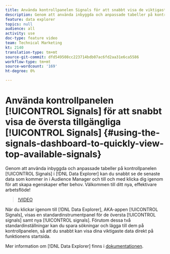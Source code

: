 ```yaml
---
title: Använda kontrollpanelen Signals för att snabbt visa de viktigaste tillgängliga signaturerna
description: Genom att använda inbyggda och anpassade tabeller på kontrollpanelen Signals i Datan Explorer kan du snabbt se de senaste data som kommer in i Audience Manager och till och med klicka dig igenom för att skapa egenskaper efter behov. Välkommen till ditt nya, effektivare arbetsflöde!
feature: data explorer
topics: null
audience: all
activity: use
doc-type: feature video
team: Technical Marketing
kt: 2140
translation-type: tm+mt
source-git-commit: dfd549508cc223714bdb07ac6fd2aa31e6ca5586
workflow-type: tm+mt
source-wordcount: '169'
ht-degree: 0%

---
```



# Använda kontrollpanelen [!UICONTROL Signals] för att snabbt visa de översta tillgängliga [!UICONTROL Signals] {#using-the-signals-dashboard-to-quickly-view-top-available-signals}

Genom att använda inbyggda och anpassade tabeller på kontrollpanelen [!UICONTROL Signals] i [!DNL Data Explorer] kan du snabbt se de senaste data som kommer in i Audience Manager och till och med klicka dig igenom för att skapa egenskaper efter behov. Välkommen till ditt nya, effektivare arbetsflöde!

>[!VIDEO](https://video.tv.adobe.com/v/25151/?quality=12)

När du klickar igenom till [!DNL Data Explorer], AKA-appen [!UICONTROL Signals], visas en standardinstrumentpanel för de översta [!UICONTROL signals] samt nya [!UICONTROL signals]. Förutom dessa två standardinställningar kan du spara sökningar och lägga till dem på kontrollpanelen, så att du snabbt kan visa dina viktigaste data direkt på funktionens startsida.

Mer information om [!DNL Data Explorer] finns i [dokumentationen](https://experiencecloud.adobe.com/resources/help/en_US/aam/data-explorer.html).